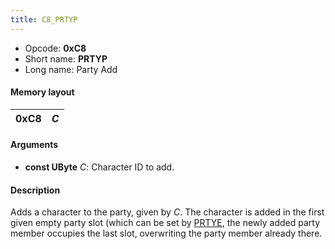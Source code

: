 ```yaml
---
title: C8_PRTYP
---
```


- Opcode: **0xC8**
- Short name: **PRTYP**
- Long name: Party Add

#### Memory layout

| 0xC8 | *C* |
|------|-----|

#### Arguments

- **const UByte** *C*: Character ID to add.

#### Description

Adds a character to the party, given by *C*. The character is added in the first given empty party slot (which can be set by [PRTYE](CA_PRTYE), the newly added party member occupies the last slot, overwriting the party member already there.
